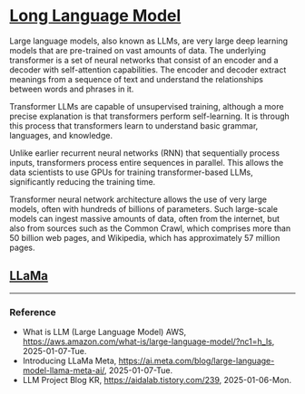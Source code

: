 # [Long Language Model](https://aws.amazon.com/what-is/large-language-model/?nc1=h_ls)

Large language models, also known as LLMs, are very large deep learning models that are pre-trained on vast amounts of data. The underlying transformer is a set of neural networks that consist of an encoder and a decoder with self-attention capabilities. The encoder and decoder extract meanings from a sequence of text and understand the relationships between words and phrases in it.

Transformer LLMs are capable of unsupervised training, although a more precise explanation is that transformers perform self-learning. It is through this process that transformers learn to understand basic grammar, languages, and knowledge.

Unlike earlier recurrent neural networks (RNN) that sequentially process inputs, transformers process entire sequences in parallel. This allows the data scientists to use GPUs for training transformer-based LLMs, significantly reducing the training time.

Transformer neural network architecture allows the use of very large models, often with hundreds of billions of parameters. Such large-scale models can ingest massive amounts of data, often from the internet, but also from sources such as the Common Crawl, which comprises more than 50 billion web pages, and Wikipedia, which has approximately 57 million pages.

## [LLaMa](https://ai.meta.com/blog/large-language-model-llama-meta-ai/)

---

### Reference
- What is LLM (Large Language Model) AWS, https://aws.amazon.com/what-is/large-language-model/?nc1=h_ls, 2025-01-07-Tue.
- Introducing LLaMa Meta, https://ai.meta.com/blog/large-language-model-llama-meta-ai/, 2025-01-07-Tue.
- LLM Project Blog KR, https://aidalab.tistory.com/239, 2025-01-06-Mon.
